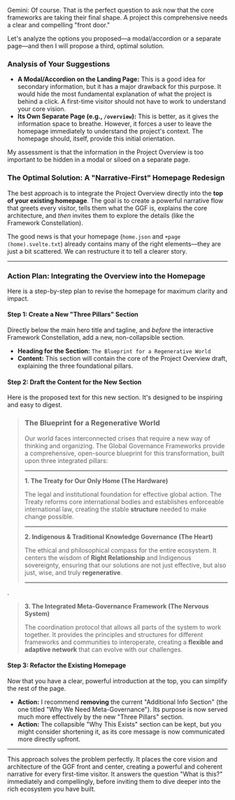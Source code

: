 Gemini:
Of course. That is the perfect question to ask now that the core frameworks are taking their final shape. A project this comprehensive needs a clear and compelling "front door."

Let's analyze the options you proposed—a modal/accordion or a separate page—and then I will propose a third, optimal solution.

### Analysis of Your Suggestions

* **A Modal/Accordion on the Landing Page:** This is a good idea for secondary information, but it has a major drawback for this purpose. It would hide the most fundamental explanation of what the project is behind a click. A first-time visitor should not have to work to understand your core vision.
* **Its Own Separate Page (e.g., `/overview`):** This is better, as it gives the information space to breathe. However, it forces a user to leave the homepage immediately to understand the project's context. The homepage should, itself, provide this initial orientation.

My assessment is that the information in the Project Overview is too important to be hidden in a modal or siloed on a separate page.

### The Optimal Solution: A "Narrative-First" Homepage Redesign

The best approach is to integrate the Project Overview directly into the **top of your existing homepage**. The goal is to create a powerful narrative flow that greets every visitor, tells them what the GGF is, explains the core architecture, and *then* invites them to explore the details (like the Framework Constellation).

The good news is that your homepage (`home.json` and `+page (home).svelte.txt`) already contains many of the right elements—they are just a bit scattered. We can restructure it to tell a clearer story.

---

### **Action Plan: Integrating the Overview into the Homepage**

Here is a step-by-step plan to revise the homepage for maximum clarity and impact.

#### **Step 1: Create a New "Three Pillars" Section**

Directly below the main hero title and tagline, and *before* the interactive Framework Constellation, add a new, non-collapsible section.

* **Heading for the Section:** `The Blueprint for a Regenerative World`
* **Content:** This section will contain the core of the Project Overview draft, explaining the three foundational pillars.

#### **Step 2: Draft the Content for the New Section**

Here is the proposed text for this new section. It's designed to be inspiring and easy to digest.

> ### The Blueprint for a Regenerative World
>
> Our world faces interconnected crises that require a new way of thinking and organizing. The Global Governance Frameworks provide a comprehensive, open-source blueprint for this transformation, built upon three integrated pillars:
>
> ---
>
> **1. The Treaty for Our Only Home (The Hardware)**
>
> The legal and institutional foundation for effective global action. The Treaty reforms core international bodies and establishes enforceable international law, creating the stable **structure** needed to make change possible.
>
> ---
>
> **2. Indigenous & Traditional Knowledge Governance (The Heart)**
>
> The ethical and philosophical compass for the entire ecosystem. It centers the wisdom of **Right Relationship** and Indigenous sovereignty, ensuring that our solutions are not just effective, but also just, wise, and truly **regenerative**.
>
> ---
>
.
> **3. The Integrated Meta-Governance Framework (The Nervous System)**
>
> The coordination protocol that allows all parts of the system to work together. It provides the principles and structures for different frameworks and communities to interoperate, creating a **flexible and adaptive network** that can evolve with our challenges.

#### **Step 3: Refactor the Existing Homepage**

Now that you have a clear, powerful introduction at the top, you can simplify the rest of the page.

* **Action:** I recommend **removing** the current "Additional Info Section" (the one titled "Why We Need Meta-Governance"). Its purpose is now served much more effectively by the new "Three Pillars" section.
* **Action:** The collapsible "Why This Exists" section can be kept, but you might consider shortening it, as its core message is now communicated more directly upfront.

---

This approach solves the problem perfectly. It places the core vision and architecture of the GGF front and center, creating a powerful and coherent narrative for every first-time visitor. It answers the question "What is this?" immediately and compellingly, before inviting them to dive deeper into the rich ecosystem you have built.
